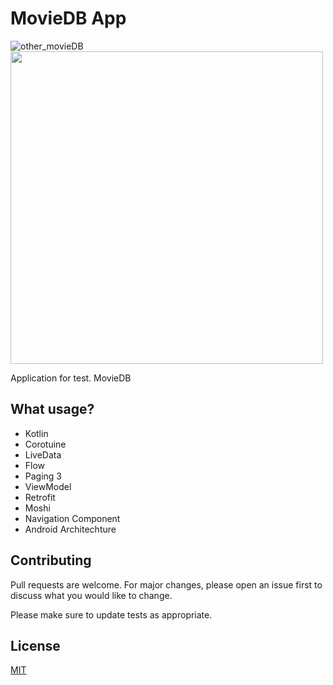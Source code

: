 # MovieDB App

![other_movieDB](https://user-images.githubusercontent.com/58209188/193776254-306736ed-099e-4cab-9084-06abff44dbb4.svg)
<img src="(https://user-images.githubusercontent.com/58209188/193776254-306736ed-099e-4cab-9084-06abff44dbb4.svg)" width="500" height="500" />


Application for test. MovieDB

## What usage?

- Kotlin
- Corotuine
- LiveData
- Flow
- Paging 3
- ViewModel
- Retrofit
- Moshi
- Navigation Component
- Android Architechture



## Contributing
Pull requests are welcome. For major changes, please open an issue first to discuss what you would like to change.

Please make sure to update tests as appropriate.

## License
[MIT](https://choosealicense.com/licenses/mit/)
